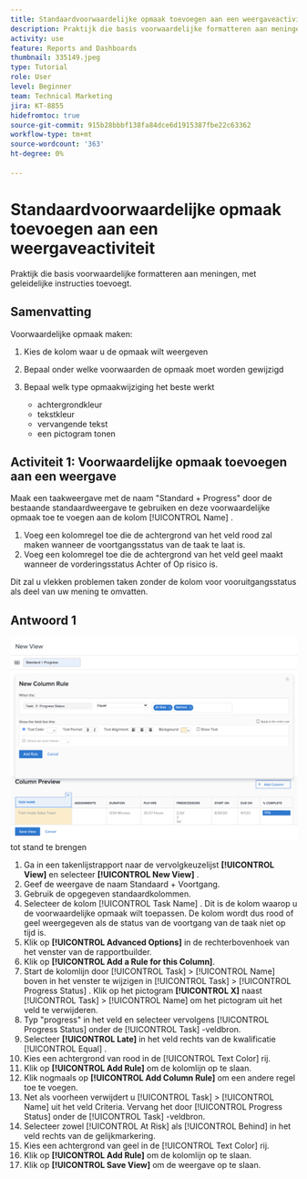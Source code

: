 ```yaml
---
title: Standaardvoorwaardelijke opmaak toevoegen aan een weergaveactiviteit
description: Praktijk die basis voorwaardelijke formatteren aan meningen, met geleidelijke instructies toevoegt.
activity: use
feature: Reports and Dashboards
thumbnail: 335149.jpeg
type: Tutorial
role: User
level: Beginner
team: Technical Marketing
jira: KT-8855
hidefromtoc: true
source-git-commit: 915b28bbbf138fa84dce6d1915387fbe22c63362
workflow-type: tm+mt
source-wordcount: '363'
ht-degree: 0%

---
```


# Standaardvoorwaardelijke opmaak toevoegen aan een weergaveactiviteit

Praktijk die basis voorwaardelijke formatteren aan meningen, met geleidelijke instructies toevoegt.

## Samenvatting

Voorwaardelijke opmaak maken:

1. Kies de kolom waar u de opmaak wilt weergeven
1. Bepaal onder welke voorwaarden de opmaak moet worden gewijzigd
1. Bepaal welk type opmaakwijziging het beste werkt

   * achtergrondkleur
   * tekstkleur
   * vervangende tekst
   * een pictogram tonen

## Activiteit 1: Voorwaardelijke opmaak toevoegen aan een weergave

Maak een taakweergave met de naam &quot;Standard + Progress&quot; door de bestaande standaardweergave te gebruiken en deze voorwaardelijke opmaak toe te voegen aan de kolom [!UICONTROL Name] .

1. Voeg een kolomregel toe die de achtergrond van het veld rood zal maken wanneer de voortgangsstatus van de taak te laat is.
1. Voeg een kolomregel toe die de achtergrond van het veld geel maakt wanneer de vorderingsstatus Achter of Op risico is.

Dit zal u vlekken problemen taken zonder de kolom voor vooruitgangsstatus als deel van uw mening te omvatten.

## Antwoord 1

![ een beeld van het scherm om een nieuwe kolomregel ](assets/conditional-formatting-exercise.png) tot stand te brengen

1. Ga in een takenlijstrapport naar de vervolgkeuzelijst **[!UICONTROL View]** en selecteer **[!UICONTROL New View]** .
1. Geef de weergave de naam Standaard + Voortgang.
1. Gebruik de opgegeven standaardkolommen.
1. Selecteer de kolom [!UICONTROL Task Name] . Dit is de kolom waarop u de voorwaardelijke opmaak wilt toepassen. De kolom wordt dus rood of geel weergegeven als de status van de voortgang van de taak niet op tijd is.
1. Klik op **[!UICONTROL Advanced Options]** in de rechterbovenhoek van het venster van de rapportbuilder.
1. Klik op **[!UICONTROL Add a Rule for this Column]**.
1. Start de kolomlijn door [!UICONTROL Task] > [!UICONTROL Name] boven in het venster te wijzigen in [!UICONTROL Task] > [!UICONTROL Progress Status] . Klik op het pictogram **[!UICONTROL X]** naast [!UICONTROL Task] > [!UICONTROL Name] om het pictogram uit het veld te verwijderen.
1. Typ &quot;progress&quot; in het veld en selecteer vervolgens [!UICONTROL Progress Status] onder de [!UICONTROL Task] -veldbron.
1. Selecteer **[!UICONTROL Late]** in het veld rechts van de kwalificatie [!UICONTROL Equal] .
1. Kies een achtergrond van rood in de [!UICONTROL Text Color] rij.
1. Klik op **[!UICONTROL Add Rule]** om de kolomlijn op te slaan.
1. Klik nogmaals op **[!UICONTROL Add Column Rule]** om een andere regel toe te voegen.
1. Net als voorheen verwijdert u [!UICONTROL Task] > [!UICONTROL Name] uit het veld Criteria. Vervang het door [!UICONTROL Progress Status] onder de [!UICONTROL Task] -veldbron.
1. Selecteer zowel [!UICONTROL At Risk] als [!UICONTROL Behind] in het veld rechts van de gelijkmarkering.
1. Kies een achtergrond van geel in de [!UICONTROL Text Color] rij.
1. Klik op **[!UICONTROL Add Rule]** om de kolomlijn op te slaan.
1. Klik op **[!UICONTROL Save View]** om de weergave op te slaan.
